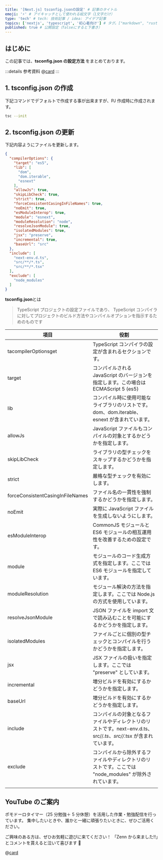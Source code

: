 ```yaml
---
title: '[Next.js] tsconfig.jsonの設定' # 記事のタイトル
emoji: '⚡' # アイキャッチとして使われる絵文字（1文字だけ）
type: 'tech' # tech: 技術記事 / idea: アイデア記事
topics: ['nextjs', 'typescript', '初心者向け'] # タグ。["markdown", "rust", "aws"]のように指定する
published: true # 公開設定（falseにすると下書き）
---
```


## はじめに

この記事では、**tsconfig.json の設定方法** をまとめております。

:::details 参考資料
@[card](https://gihyo.jp/book/2022/978-4-297-12916-3)
:::

## 1. tsconfig.json の作成

下記コマンドでデフォルトで作成する事が出来ますが、PJ 作成時に作成されます。

```bash
tsc --init
```

## 2. tsconfig.json の更新

下記内容ようにファイルを更新します。

```json:tsconfig.json
{
  "compilerOptions": {
    "target": "es5",
    "lib": [
      "dom",
      "dom.iterable",
      "esnext"
    ],
    "allowJs": true,
    "skipLibCheck": true,
    "strict": true,
    "forceConsistentCasingInFileNames": true,
    "noEmit": true,
    "esModuleInterop": true,
    "module": "esnext",
    "moduleResolution": "node",
    "resolveJsonModule": true,
    "isolatedModules": true,
    "jsx": "preserve",
    "incremental": true,
    "baseUrl": "src"
  },
  "include": [
    "next-env.d.ts",
    "src/**/*.ts",
    "src/**/*.tsx"
  ],
  "exclude": [
    "node_modules"
  ]
}
```

**tsconfig.json**とは

> TypeScript プロジェクトの設定ファイルであり、 TypeScript コンパイラに対してプロジェクトのビルド方法やコンパイルオプションを指示するためのものです

| 項目                             | 役割                                                                                                              |
| -------------------------------- | ----------------------------------------------------------------------------------------------------------------- |
| tacompilerOptionsget             | TypeScript コンパイラの設定が含まれるセクションです。                                                             |
| target                           | コンパイルされる JavaScript のバージョンを指定します。この場合は ECMAScript 5 (es5)                               |
| lib                              | コンパイル時に使用可能なライブラリのリストです。dom、dom.iterable、esnext が含まれています。                      |
| allowJs                          | JavaScript ファイルもコンパイルの対象とするかどうかを指定します。                                                 |
| skipLibCheck                     | ライブラリの型チェックをスキップするかどうかを指定します。                                                        |
| strict                           | 厳格な型チェックを有効にします。                                                                                  |
| forceConsistentCasingInFileNames | ファイル名の一貫性を強制するかどうかを指定します。                                                                |
| noEmit                           | 実際に JavaScript ファイルを生成しないようにします。                                                              |
| esModuleInterop                  | CommonJS モジュールと ES6 モジュールの相互運用性を改善するための設定です。                                        |
| module                           | モジュールのコード生成方式を指定します。ここでは ES6 モジュールを指定しています。                                 |
| moduleResolution                 | モジュール解決の方法を指定します。ここでは Node.js の方式を使用しています。                                       |
| resolveJsonModule                | JSON ファイルを import 文で読み込むことを可能にするかどうかを指定します。                                         |
| isolatedModules                  | ファイルごとに個別の型チェックとコンパイルを行うかどうかを指定します。                                            |
| jsx                              | JSX ファイルの扱いを指定します。ここでは "preserve" としています。                                                |
| incremental                      | 増分ビルドを有効にするかどうかを指定します。                                                                      |
| baseUrl                          | 増分ビルドを有効にするかどうかを指定します。                                                                      |
| include                          | コンパイルの対象となるファイルやディレクトリのリストです。next-env.d.ts、src//_.ts、src//_.tsx が含まれています。 |
| exclude                          | コンパイルから除外するファイルやディレクトリのリストです。ここでは "node_modules" が除外されています。            |
|                                  |

## YouTube のご案内

ポモドーロタイマー（25 分勉強＋ 5 分休憩）を活用した作業・勉強配信を行っています。
集中したいときや、誰かと一緒に頑張りたいときに、ぜひご活用ください。

ご興味のある方は、ぜひお気軽に遊びに来てください！
「Zenn から来ました!!」とコメントを貰えると泣いて喜びます 🤣

@[card](https://www.youtube.com/@aew2sbee)
